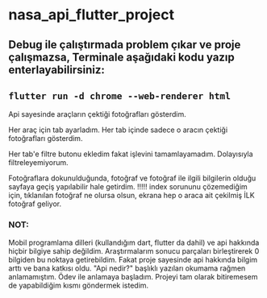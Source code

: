 # nasa_api_flutter_project

## Debug ile çalıştırmada problem çıkar ve proje çalışmazsa, Terminale aşağıdaki kodu yazıp enterlayabilirsiniz:
  
##  ```flutter run -d chrome --web-renderer html```

Api sayesinde araçların çektiği fotoğrafları gösterdim.

Her araç için tab ayarladım. Her tab içinde sadece o aracın çektiği fotoğrafları gösterdim.

Her tab'e filtre butonu ekledim fakat işlevini tamamlayamadım. Dolayısıyla filtreleyemiyorum.

Fotoğraflara dokunulduğunda, fotoğraf ve fotoğraf ile ilgili bilgilerin olduğu sayfaya geçiş yapılabilir hale getirdim.
!!!!! index sorununu çözemediğim için, tıklanılan fotoğraf ne olursa olsun, ekrana hep o araca ait çekilmiş İLK fotoğraf geliyor.


### NOT:
Mobil programlama dilleri (kullandığım dart, flutter da dahil) ve api hakkında hiçbir bilgiye sahip değildim. Araştırmalarım sonucu parçaları birleştirerek 0 bilgiden bu noktaya getirebildim. Fakat proje sayesinde api hakkında bilgim arttı ve bana katkısı oldu. "Api nedir?" başlıklı yazıları okumama rağmen anlamamıştım. Ödev ile anlamaya başladım.
Projeyi tam olarak bitiremesem de yapabildiğim kısmı göndermek istedim.
